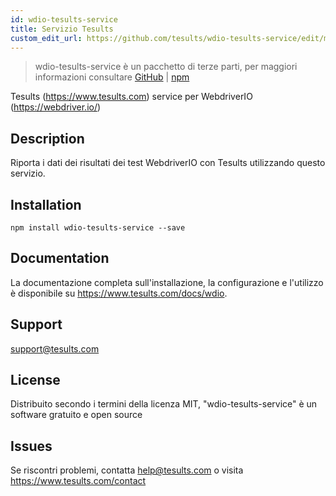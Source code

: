 ```yaml
---
id: wdio-tesults-service
title: Servizio Tesults
custom_edit_url: https://github.com/tesults/wdio-tesults-service/edit/master/README.md
---
```



> wdio-tesults-service è un pacchetto di terze parti, per maggiori informazioni consultare [GitHub](https://github.com/tesults/wdio-tesults-service) | [npm](https://www.npmjs.com/package/wdio-tesults-service)

Tesults (https://www.tesults.com) service per WebdriverIO (https://webdriver.io/)

## Description

Riporta i dati dei risultati dei test WebdriverIO con Tesults utilizzando questo servizio.

## Installation

`npm install wdio-tesults-service --save`

## Documentation

La documentazione completa sull'installazione, la configurazione e l'utilizzo è disponibile su https://www.tesults.com/docs/wdio.

## Support

support@tesults.com

## License

Distribuito secondo i termini della licenza MIT, "wdio-tesults-service" è un software gratuito e open source

## Issues

Se riscontri problemi, contatta help@tesults.com o visita https://www.tesults.com/contact